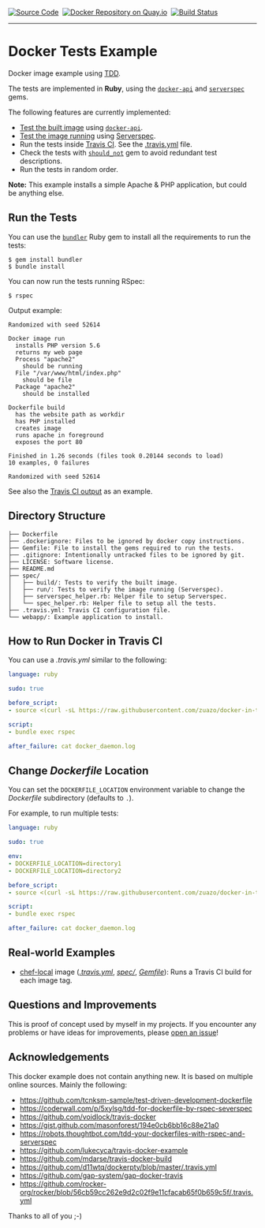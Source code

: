 [![Source Code](https://img.shields.io/badge/source-GitHub-blue.svg?style=flat)](https://github.com/zuazo/docker-in-travis)&nbsp;
[![Docker Repository on Quay.io](https://quay.io/repository/zuazo/docker-in-travis/status "Docker Repository on Quay.io")](https://quay.io/repository/zuazo/tests-example)&nbsp;
[![Build Status](http://img.shields.io/travis/zuazo/docker-in-travis.svg?style=flat)](https://travis-ci.org/zuazo/docker-in-travis)

---
# Docker Tests Example

Docker image example using [TDD](https://en.wikipedia.org/wiki/Test-driven_development).

The tests are implemented in **Ruby**, using the [`docker-api`](https://github.com/swipely/docker-api) and [`serverspec`](http://serverspec.org/) gems.

The following features are currently implemented:

* [Test the built image](https://github.com/zuazo/docker-in-travis/tree/master/spec/build/dockerfile_spec.rb) using [`docker-api`](https://github.com/swipely/docker-api).
* [Test the image running](https://github.com/zuazo/docker-in-travis/tree/master/spec/run/dockerfile_spec.rb) using [Serverspec](http://serverspec.org/).
* Run the tests inside [Travis CI](https://travis-ci.org). See the [.travis.yml](https://github.com/zuazo/docker-in-travis/blob/master/.travis.yml) file.
* Check the tests with [`should_not`](https://github.com/should-not/should_not) gem to avoid redundant test descriptions.
* Run the tests in random order.

**Note:** This example installs a simple Apache & PHP application, but could be anything else.

## Run the Tests

You can use the [`bundler`](http://bundler.io/) Ruby gem to install all the requirements to run the tests:

    $ gem install bundler
    $ bundle install

You can now run the tests running RSpec:

    $ rspec

Output example:

```
Randomized with seed 52614

Docker image run
  installs PHP version 5.6
  returns my web page
  Process "apache2"
    should be running
  File "/var/www/html/index.php"
    should be file
  Package "apache2"
    should be installed

Dockerfile build
  has the website path as workdir
  has PHP installed
  creates image
  runs apache in foreground
  exposes the port 80

Finished in 1.26 seconds (files took 0.20144 seconds to load)
10 examples, 0 failures

Randomized with seed 52614
```

See also the [Travis CI output](https://travis-ci.org/zuazo/docker-in-travis) as an example.

## Directory Structure

```
├── Dockerfile
├── .dockerignore: Files to be ignored by docker copy instructions.
├── Gemfile: File to install the gems required to run the tests.
├── .gitignore: Intentionally untracked files to be ignored by git.
├── LICENSE: Software license.
├── README.md
├── spec/
│   ├── build/: Tests to verify the built image.
│   ├── run/: Tests to verify the image running (Serverspec).
│   ├── serverspec_helper.rb: Helper file to setup Serverspec.
│   └── spec_helper.rb: Helper file to setup all the tests.
├── .travis.yml: Travis CI configuration file.
└── webapp/: Example application to install.
```

## How to Run Docker in Travis CI

You can use a *.travis.yml* similar to the following:

```yaml
language: ruby

sudo: true

before_script:
- source <(curl -sL https://raw.githubusercontent.com/zuazo/docker-in-travis/0.1.0/scripts/start_docker.sh)

script:
- bundle exec rspec

after_failure: cat docker_daemon.log
```

## Change *Dockerfile* Location

You can set the `DOCKERFILE_LOCATION` environment variable to change the *Dockerfile* subdirectory (defaults to `.`).

For example, to run multiple tests:

```yaml
language: ruby

sudo: true

env:
- DOCKERFILE_LOCATION=directory1
- DOCKERFILE_LOCATION=directory2

before_script:
- source <(curl -sL https://raw.githubusercontent.com/zuazo/docker-in-travis/master/scripts/start_docker.sh)

script:
- bundle exec rspec

after_failure: cat docker_daemon.log
```

## Real-world Examples

* [chef-local](https://github.com/zuazo/chef-local-docker) image ([*.travis.yml*](https://github.com/zuazo/chef-local-docker/tree/master/.travis.yml), [*spec/*](https://github.com/zuazo/chef-local-docker/tree/master/spec), [*Gemfile*](https://github.com/zuazo/chef-local-docker/tree/master/Gemfile)): Runs a Travis CI build for each image tag.

## Questions and Improvements

This is proof of concept used by myself in my projects. If you encounter any problems or have ideas for improvements, please [open an issue](https://github.com/zuazo/docker-in-travis/issues/new)!

## Acknowledgements

This docker example does not contain anything new. It is based on multiple online sources. Mainly the following:

* https://github.com/tcnksm-sample/test-driven-development-dockerfile
* https://coderwall.com/p/5xylsg/tdd-for-dockerfile-by-rspec-severspec
* https://github.com/voidlock/travis-docker
* https://gist.github.com/masonforest/194e0cb6bb16c88e21a0
* https://robots.thoughtbot.com/tdd-your-dockerfiles-with-rspec-and-serverspec
* https://github.com/lukecyca/travis-docker-example
* https://github.com/mdarse/travis-docker-build
* https://github.com/d11wtq/dockerpty/blob/master/.travis.yml
* https://github.com/gap-system/gap-docker-travis
* https://github.com/rocker-org/rocker/blob/56cb59cc262e9d2c02f9e11cfacab65f0b659c5f/.travis.yml

Thanks to all of you ;-)
